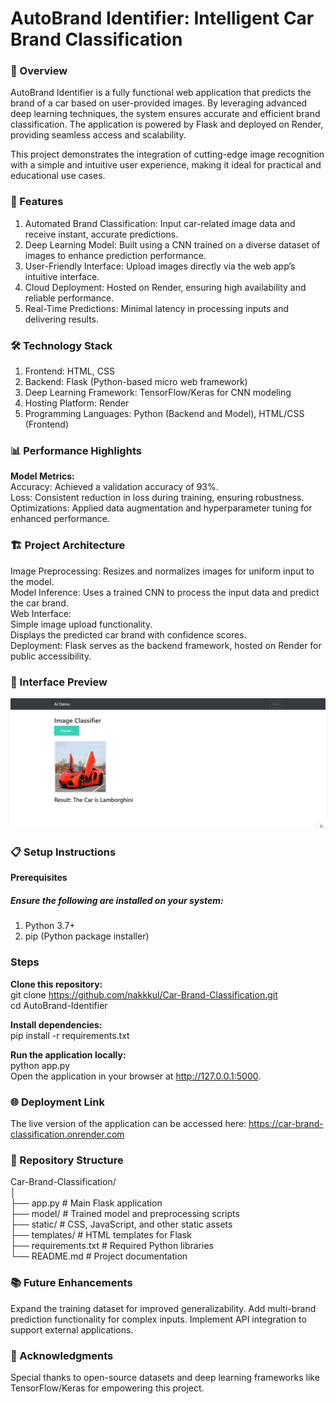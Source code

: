# AutoBrand Identifier: Intelligent Car Brand Classification

### 📜 Overview <br>
AutoBrand Identifier is a fully functional web application that predicts the brand of a car based on user-provided images. By leveraging advanced deep learning techniques, the system ensures accurate and efficient brand classification. The application is powered by Flask and deployed on Render, providing seamless access and scalability.

This project demonstrates the integration of cutting-edge image recognition with a simple and intuitive user experience, making it ideal for practical and educational use cases.<br>

### 🚀 Features <br>
1. Automated Brand Classification: Input car-related image data and receive instant, accurate predictions.<br>
2. Deep Learning Model: Built using a CNN trained on a diverse dataset of images to enhance prediction performance.<br>
3. User-Friendly Interface: Upload images directly via the web app’s intuitive interface.<br>
4. Cloud Deployment: Hosted on Render, ensuring high availability and reliable performance.<br>
5. Real-Time Predictions: Minimal latency in processing inputs and delivering results.<br>

### 🛠️ Technology Stack<br>
1. Frontend: HTML, CSS<br>
2. Backend: Flask (Python-based micro web framework)<br>
3. Deep Learning Framework: TensorFlow/Keras for CNN modeling<br>
4. Hosting Platform: Render<br>
5. Programming Languages: Python (Backend and Model), HTML/CSS (Frontend)<br>

### 📊 Performance Highlights<br>
**Model Metrics:** <br>
Accuracy: Achieved a validation accuracy of 93%.<br>
Loss: Consistent reduction in loss during training, ensuring robustness.<br>
Optimizations: Applied data augmentation and hyperparameter tuning for enhanced performance.<br>

### 🏗️ Project Architecture<br>
Image Preprocessing: Resizes and normalizes images for uniform input to the model.<br>
Model Inference: Uses a trained CNN to process the input data and predict the car brand.<br>
Web Interface:<br>
Simple image upload functionality.<br>
Displays the predicted car brand with confidence scores.<br>
Deployment: Flask serves as the backend framework, hosted on Render for public accessibility.

### 📸 Interface Preview
![App Interface](./images/inter.png)

### 📋 Setup Instructions<br>
**Prerequisites** <br>
##### Ensure the following are installed on your system:<br>
1. Python 3.7+<br>
2. pip (Python package installer)<br>

### Steps<br>
**Clone this repository:** <br>
git clone https://github.com/nakkkul/Car-Brand-Classification.git  
cd AutoBrand-Identifier<br>

**Install dependencies:** <br>
pip install -r requirements.txt <br>

**Run the application locally:** <br>
python app.py  <br>
Open the application in your browser at http://127.0.0.1:5000.

### 🌐 Deployment Link <br>
The live version of the application can be accessed here: https://car-brand-classification.onrender.com

### 📂 Repository Structure <br>
Car-Brand-Classification/  
│  
├── app.py               # Main Flask application  
├── model/               # Trained model and preprocessing scripts  
├── static/              # CSS, JavaScript, and other static assets  
├── templates/           # HTML templates for Flask  
├── requirements.txt     # Required Python libraries  
└── README.md            # Project documentation  

### 📚 Future Enhancements
Expand the training dataset for improved generalizability.
Add multi-brand prediction functionality for complex inputs.
Implement API integration to support external applications.

### 🤝 Acknowledgments
Special thanks to open-source datasets and deep learning frameworks like TensorFlow/Keras for empowering this project.

